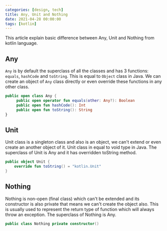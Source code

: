 ```yaml
---
categories: [design, tech]
title: Any, Unit and Nothing
date: 2021-04-28 00:00:00
tags: [kotlin]
---
```


This article explain basic difference between Any, Unit and Nothing from kotlin language.

## Any

`Any` is by default the superclass of all the classes and has 3 functions: `equals`, `hashCode` and `toString`. This is equal to `Object` class in Java.
We can create an object of `Any` class directly or even override these functions in any other class.

```kotlin
public open class Any {
     public open operator fun equals(other: Any?): Boolean
     public open fun hashCode(): Int
     public open fun toString(): String
}
```

## Unit

Unit class is a singleton class and also is an object, we can't extend or even create an another object of it.
Unit class in equal to void type in Java.
The superclass of Unit is Any and it has overridden toString method.

```kotlin
public object Unit {
    override fun toString() = "kotlin.Unit"
}
```

## Nothing

Nothing is non-open (final class) which can't be extended and its constructor is also private that means we can't create the object also.
This is usually used to represent the return type of function which will always throw an exception.
The superclass of Nothing is Any.

```kotlin
public class Nothing private constructor()
```
